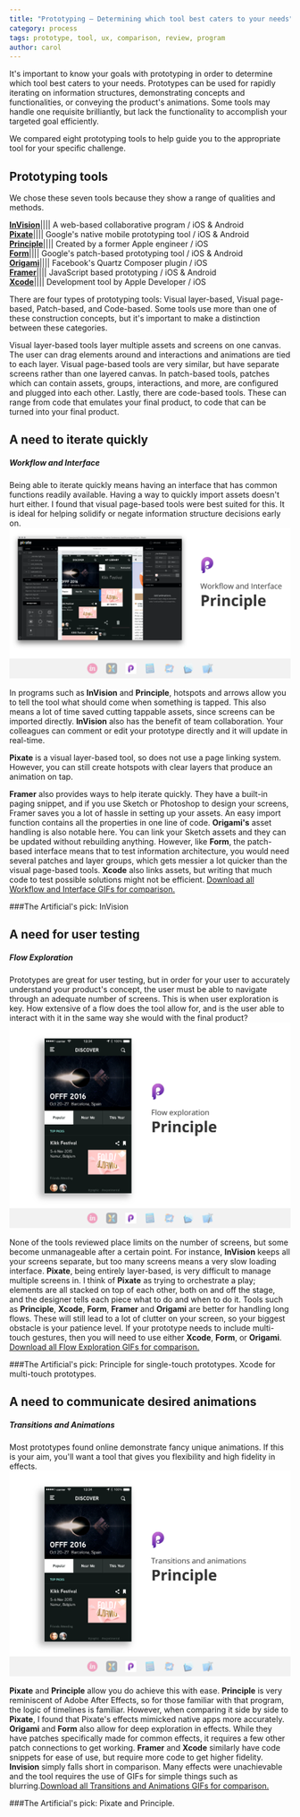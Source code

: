 ```yaml
---
title: "Prototyping – Determining which tool best caters to your needs"
category: process
tags: prototype, tool, ux, comparison, review, program
author: carol
---
```


It's important to know your goals with prototyping in order to determine which tool best caters to your needs. Prototypes can be used for rapidly iterating on information structures, demonstrating concepts and functionalities, or conveying the product's animations. Some tools may handle one requisite brilliantly, but lack the functionality to accomplish your targeted goal efficiently.

We compared eight prototyping tools to help guide you to the appropriate tool for your specific challenge.

## Prototyping tools
We chose these seven tools because they show a range of qualities and methods.   

[**InVision**](www.invisionapp.com)|||| A web-based collaborative program / iOS & Android    
[**Pixate**](http://www.pixate.com/)||||  Google's native mobile prototyping tool / iOS & Android  
[**Principle**](www.principleformac.com)||||  Created by a former Apple engineer / iOS  
[**Form**](www.relativewave.com/form/)||||  Google's patch-based prototyping tool / iOS & Android    
[**Origami**](https://facebook.github.io/origami/)||||  Facebook's Quartz Composer plugin / iOS  
[**Framer**](framerjs.com)||||  JavaScript based prototyping / iOS & Android   
[**Xcode**](https://developer.apple.com/xcode/)||||   Development tool by Apple Developer / iOS


There are four types of prototyping tools: Visual layer-based, Visual page-based, Patch-based, and Code-based. Some tools use more than one of these construction concepts, but it's important to make a distinction between these categories. 

Visual layer-based tools layer multiple assets and screens on one canvas. The user can drag elements around and interactions and animations are tied to each layer. Visual page-based tools are very similar, but have separate screens rather than one layered canvas. In patch-based tools, patches which can contain assets, groups, interactions, and more, are configured and plugged into each other. Lastly, there are code-based tools. These can range from code that emulates your final product, to code that can be turned into your final product.

## A need to iterate quickly 

##### Workflow and Interface

Being able to iterate quickly means having an interface that has common functions readily available. Having a way to quickly import assets doesn't hurt either. I found that visual page-based tools were best suited for this. It is ideal for helping solidify or negate information structure decisions early on.
![placeholder](2015-11-17-prototyping/test1.png)

In programs such as **InVision** and **Principle**, hotspots and arrows allow you to tell the tool what should come when something is tapped. This also means a lot of time saved cutting tappable assets, since screens can be imported directly. **InVision** also has the benefit of team collaboration. Your colleagues can comment or edit your prototype directly and it will update in real-time. 

**Pixate** is a visual layer-based tool, so does not use a page linking system. However, you can still create hotspots with clear layers that produce an animation on tap.

**Framer** also provides ways to help iterate quickly. They have a built-in paging snippet, and if you use Sketch or Photoshop to design your screens, Framer saves you a lot of hassle in setting up your assets. An easy import function contains all the properties in one line of code. **Origami's** asset handling is also notable here. You can link your Sketch assets and they can be updated without rebuilding anything. However, like **Form**, the patch-based interface means that to test information architecture, you would need several patches and layer groups, which gets messier a lot quicker than the visual page-based tools. **Xcode** also links assets, but writing that much code to test possible solutions might not be efficient. [Download all Workflow and Interface GIFs for comparison.](https://www.theartificial.nl)

###The Artificial's pick: InVision

## A need for user testing

##### Flow Exploration

Prototypes are great for user testing, but in order for your user to accurately understand your product's concept, the user must be able to navigate through an adequate number of screens. This is when user exploration is key. How extensive of a flow does the tool allow for, and is the user able to interact with it in the same way she would with the final product? 
![placeholder](2015-11-17-prototyping/test2.png)

None of the tools reviewed place limits on the number of screens, but some become unmanageable after a certain point. For instance, **InVision** keeps all your screens separate, but too many screens means a very slow loading interface. **Pixate**, being entirely layer-based, is very difficult to manage multiple screens in. I think of **Pixate** as trying to orchestrate a play; elements are all stacked on top of each other, both on and off the stage, and the designer tells each piece what to do and when to do it. Tools such as **Principle**, **Xcode**, **Form**, **Framer** and **Origami** are better for handling long flows. These will still lead to a lot of clutter on your screen, so your biggest obstacle is your patience level. If your prototype needs to include multi-touch gestures, then you will need to use either **Xcode**, **Form**, or **Origami**. [Download all Flow Exploration GIFs for comparison.](https://www.theartificial.nl)

###The Artificial's pick: Principle for single-touch prototypes. Xcode for multi-touch prototypes.


## A need to communicate desired animations 

##### Transitions and Animations

Most prototypes found online demonstrate fancy unique animations. If this is your aim, you'll want a tool that gives you flexibility and high fidelity in effects. 
![placeholder](2015-11-17-prototyping/test3.png)

**Pixate** and **Principle** allow you do achieve this with ease. **Principle** is very reminiscent of Adobe After Effects, so for those familiar with that program, the logic of timelines is familiar. However, when comparing it side by side to **Pixate**, I found that Pixate's effects mimicked native apps more accurately. **Origami** and **Form** also allow for deep exploration in effects. While they have patches specifically made for common effects, it requires a few other patch connections to get working. **Framer** and **Xcode** similarly have code snippets for ease of use, but require more code to get higher fidelity. **Invision** simply falls short in comparison. Many effects were unachievable and the tool requires the use of GIFs for simple things such as blurring.[Download all Transitions and Animations GIFs for comparison.](https://www.theartificial.nl)

###The Artificial's pick: Pixate and Principle.
